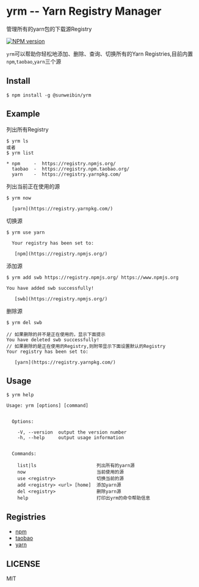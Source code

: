 # yrm -- Yarn Registry Manager
管理所有的yarn包的下载源Registry

[![NPM version][npm-image]][npm-url]

`yrm`可以帮助你轻松地添加、删除、查询、切换所有的Yarn Registries,目前内置`npm`,`taobao`,`yarn`三个源

## Install

```
$ npm install -g @sunweibin/yrm
```

## Example

列出所有Registry
```
$ yrm ls
或者
$ yrm list

* npm     -  https://registry.npmjs.org/
  taobao  -  https://registry.npm.taobao.org/
  yarn    -  https://registry.yarnpkg.com/

```
列出当前正在使用的源
```
$ yrm now

  [yarn](https://registry.yarnpkg.com/)

```
切换源
```
$ yrm use yarn

  Your registry has been set to:

   [npm](https://registry.npmjs.org/)

```

添加源
```
$ yrm add swb https://registry.npmjs.org/ https://www.npmjs.org

You have added swb successfully!

   [swb](https://registry.npmjs.org/)
```

删除源
```
$ yrm del swb

// 如果删除的并不是正在使用的，显示下面提示
You have deleted swb successfully!
// 如果删除的是正在使用的Registry,则附带显示下面设置默认的Registry
Your registry has been set to:

   [yarn](https://registry.yarnpkg.com/)
```

## Usage

```
$ yrm help

Usage: yrm [options] [command]


  Options:

    -V, --version  output the version number
    -h, --help     output usage information


  Commands:

    list|ls                      列出所有的yarn源
    now                          当前使用的源
    use <registry>               切换当前的源
    add <registry> <url> [home]  添加yarn源
    del <registry>               删除yarn源
    help                         打印出yrm的命令帮助信息
```

## Registries

* [npm](https://www.npmjs.org)
* [taobao](http://npm.taobao.org/)
* [yarn](https://registry.yarnpkg.com/)

## LICENSE
MIT


[npm-image]: https://img.shields.io/npm/v/@sunweibin/yrm.svg?style=flat-square
[npm-url]: https://npmjs.org/package/@sunweibin/yrm
